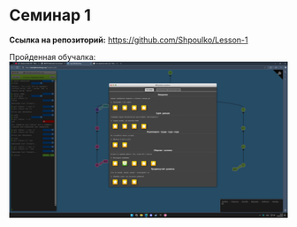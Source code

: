 # Семинар 1

**Ссылка на репозиторий:** https://github.com/Shpoulko/Lesson-1

Пройденная обучалка:
</br>![Пройденная обучалка](Обучалка.png)
